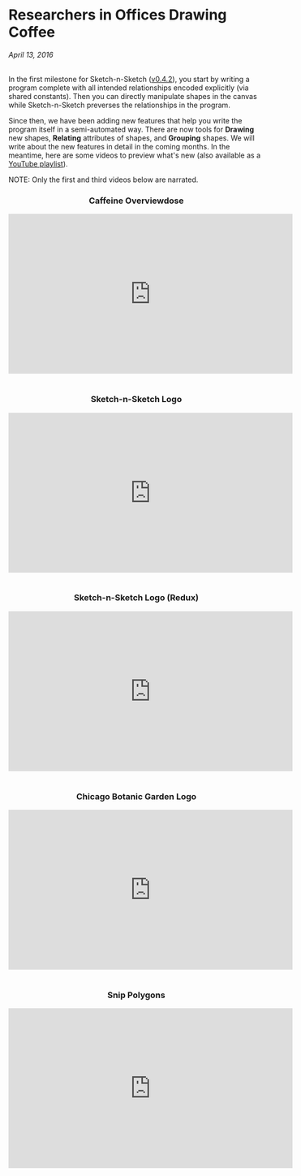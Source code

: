 # Researchers in Offices Drawing Coffee

*April 13, 2016* <br><br>


In the first milestone for Sketch-n-Sketch (<a href="">v0.4.2</a>),
you start by writing a program complete with all intended
relationships encoded explicitly (via shared constants).
Then you can directly manipulate shapes in the canvas
while Sketch-n-Sketch preverses the relationships in the program.

Since then, we have been adding new features that help you
write the program itself in a semi-automated way.
There are now tools for
**Drawing** new shapes,
**Relating** attributes of shapes, and
**Grouping** shapes.
We will write about the new features in detail in the coming months.
In the meantime, here are some videos to preview what's new
(also available as a [YouTube playlist][YouTube]).

NOTE: Only the first and third videos below are narrated.

<center>
<!-- <h3 id="00">Overview of Drawing, Relating, and Grouping with Coffee</h3> -->
<h3 id="00">Caffeine Overviewdose</h3>

<iframe width="560" height="315" frameborder="0" allowfullscreen
  src="https://www.youtube.com/embed/M3P7z1o1ULY?list=PLWFCLxeg6NJldZ4yudyv6307kntzgzs40"
></iframe>
</center>

<br>

<center>
<h3 id="01">Sketch-n-Sketch Logo</h3>

<iframe width="560" height="315" frameborder="0" allowfullscreen
  src="https://www.youtube.com/embed/w0Ph7u8Nuzs?list=PLWFCLxeg6NJldZ4yudyv6307kntzgzs40"
></iframe>
</center>

<br>

<center>
<h3 id="02">Sketch-n-Sketch Logo (Redux)</h3>

<iframe width="560" height="315" frameborder="0" allowfullscreen
  src="https://www.youtube.com/embed/xJqtmqcp71c?list=PLWFCLxeg6NJldZ4yudyv6307kntzgzs40"
></iframe>
</center>

<br>

<center>
<h3 id="03">Chicago Botanic Garden Logo</h3>

<iframe width="560" height="315" frameborder="0" allowfullscreen
  src="https://www.youtube.com/embed/zQjuGPZMbs8?list=PLWFCLxeg6NJldZ4yudyv6307kntzgzs40"
></iframe>
</center>

<br>

<center>
<h3 id="04">Snip Polygons</h3>

<iframe width="560" height="315" frameborder="0" allowfullscreen
  src="https://www.youtube.com/embed/whquyXpsWhg?list=PLWFCLxeg6NJldZ4yudyv6307kntzgzs40"
></iframe>
</center>

<br>

[YouTube]: https://www.youtube.com/playlist?list=PLWFCLxeg6NJldZ4yudyv6307kntzgzs40
